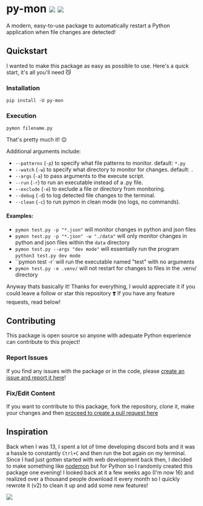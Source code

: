 # py-mon [![](https://img.shields.io/pypi/v/py-mon?color=3776AB&logo=python&style=for-the-badge)](https://pypi.org/project/py-mon/) [![](https://img.shields.io/pypi/dm/py-mon?color=3776AB&logo=python&style=for-the-badge)](https://pypi.org/project/py-mon/)
A modern, easy-to-use package to automatically restart a Python application when file changes are detected!

## Quickstart
I wanted to make this package as easy as possible to use. Here's a quick start, it's all you'll need 😼

### Installation
```
pip install -U py-mon
```
### Execution
```
pymon filename.py
```

That's pretty much it! 😌

Additional arguments include:
- ``--patterns`` (``-p``) to specify what file patterns to monitor. default: ``*.py``
- ``--watch`` (``-w``) to specify what directory to monitor for changes. default: ``.``
- ``--args`` (``-a``) to pass arguments to the execute script.
- ``--run`` (``-r``) to run an executable instead of a .py file.
- ``--exclude`` (``-e``) to exclude a file or directory from monitoring.
- ``--debug`` (``-d``) to log detected file changes to the terminal.
- ``--clean`` (``-c``) to run pymon in clean mode (no logs, no commands).

#### Examples:
- ``pymon test.py -p "*.json"`` will monitor changes in python and json files
- ``pymon test.py -p "*.json" -w "./data"`` will only monitor changes in python and json files within the ``data`` directory
- ``pymon test.py --args "dev mode"`` will essentially run the program ``python3 test.py dev mode``
- ``pymon test -r` will run the executable named "test" with no arguments
- ``pymon test.py -e .venv/`` will not restart for changes to files in the .venv/ directory


Anyway thats basically it! Thanks for everything, I would appreciate it if you could leave a follow or star this repository ❣️ If you have any feature requests, read below!

## Contributing
This package is open source so anyone with adequate Python experience can contribute to this project!

### Report Issues
If you find any issues with the package or in the code, please [create an issue and report it here](https://github.com/kevinjosethomas/py-mon/issues)!

### Fix/Edit Content
If you want to contribute to this package, fork the repository, clone it, make your changes and then [proceed to create a pull request here](https://github.com/kevinjosethomas/py-mon/pulls)

## Inspiration
Back when I was 13, I spent a lot of time developing discord bots and it was a hassle to constantly ``Ctrl+C`` and then run the bot again on my terminal. Since I had just gotten started with web development back then, I decided to make something like  [nodemon](https://github.com/remy/nodemon) but for Python so I randomly created this package one evening! I looked back at it a few weeks ago (I'm now 16) and realized over a thousand people download it every month so I quickly rewrote it (v2) to clean it up and add some new features!

![](https://media1.tenor.com/images/5d6cd0c6b0a0ae3c193e766fb8f1ed1f/tenor.gif?itemid=14057131)
